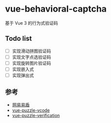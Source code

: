 # vue-behavioral-captcha

基于 Vue 3 的行为式验证码

## Todo list

- [ ] 实现滑动拼图验证码
- [ ] 实现文字点选验证码
- [ ] 实现旋转图片验证码
- [ ] 实现嵌入式
- [ ] 实现弹出式

## 参考

- [网易易盾](https://dun.163.com/trial/jigsaw)
- [vue-puzzle-vcode](https://github.com/javaLuo/vue-puzzle-vcode)
- [vue-puzzle-verification](https://github.com/Kevin-269581661/vue-puzzle-verification)
